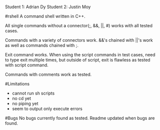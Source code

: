 #
Student 1: Adrian Dy
Student 2: Justin Moy

#rshell
A command shell written in C++.

All single commands without a connector(;, &&, ||, #) works with all tested cases.

Commands with a variety of connectors work. &&'s chained with ||'s work as well as commands chained with ;.

Exit command works. When using the script commands in test cases, need to type exit multiple times,
but outside of script, exit is flawless as tested with script command.

Commands with comments work as tested.

#Limitations
- cannot run sh scripts
- no cd yet
- no piping yet
- seem to output only execute errors

#Bugs
No bugs currently found as tested. Readme updated when bugs are found.


